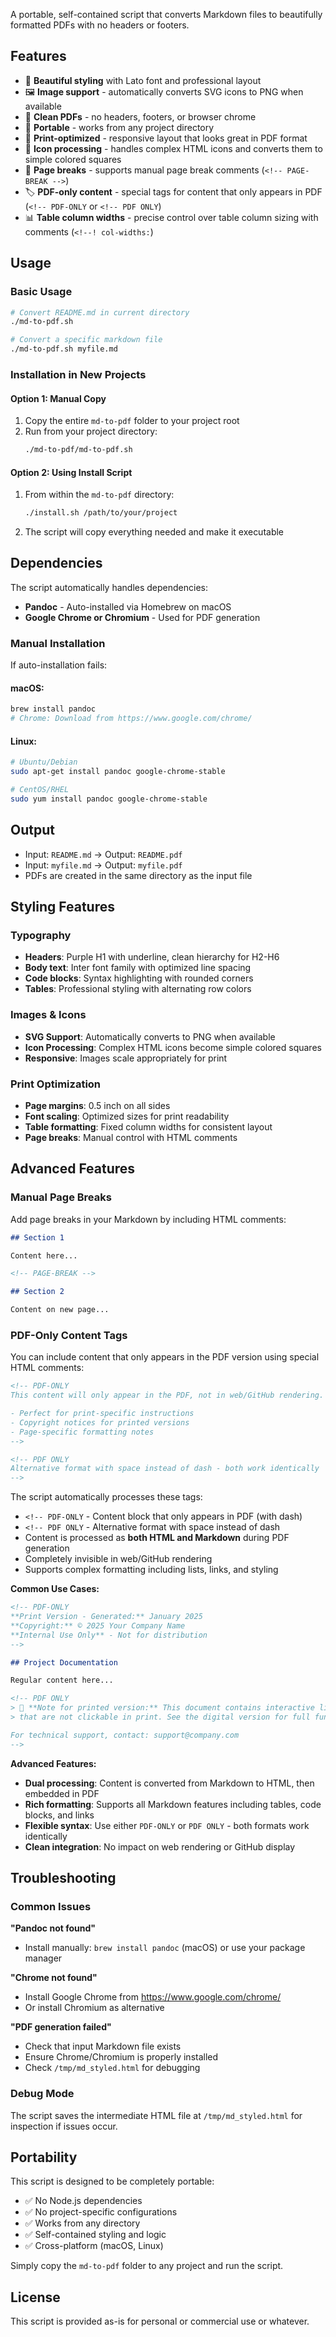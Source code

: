 <!-- PDF-ONLY
<div class="pdf-source"><p>This PDF was generated automatically from [README.md](https://github.com/feralcreative/md-to-pdf/blob/main/README.md) in my [private Git repo](https://github.com/feralcreative/md-to-odf/). For access, please [contact me](mailto:ziad@feralcreative.co) or [contact me](https://feral.ly/signal).
</p></div>
-->

<!--

# Markdown to PDF Converter

# Headline One

## Headline Two

## Headline Two

### Headline Three

### Headline Three

#### Headline Four

#### Headline Four

##### Headline Five

##### Headline Five

###### Headline Six

###### Headline Six

-->

A portable, self-contained script that converts Markdown files to beautifully formatted PDFs with no headers or footers.

## Features

- 🎨 **Beautiful styling** with Lato font and professional layout
- 🖼️ **Image support** - automatically converts SVG icons to PNG when available
- 📄 **Clean PDFs** - no headers, footers, or browser chrome
- 🔧 **Portable** - works from any project directory
- 📱 **Print-optimized** - responsive layout that looks great in PDF format
- 🎯 **Icon processing** - handles complex HTML icons and converts them to simple colored squares
- 📖 **Page breaks** - supports manual page break comments (`<!-- PAGE-BREAK -->`)
- 🏷️ **PDF-only content** - special tags for content that only appears in PDF (`<!-- PDF-ONLY` or `<!-- PDF ONLY`)
- 📊 **Table column widths** - precise control over table column sizing with comments (`<!--! col-widths:`)

## Usage

### Basic Usage

```bash
# Convert README.md in current directory
./md-to-pdf.sh

# Convert a specific markdown file
./md-to-pdf.sh myfile.md
```

### Installation in New Projects

#### Option 1: Manual Copy

1. Copy the entire `md-to-pdf` folder to your project root
2. Run from your project directory:
   ```bash
   ./md-to-pdf/md-to-pdf.sh
   ```

#### Option 2: Using Install Script

1. From within the `md-to-pdf` directory:
   ```bash
   ./install.sh /path/to/your/project
   ```
2. The script will copy everything needed and make it executable

## Dependencies

The script automatically handles dependencies:

- **Pandoc** - Auto-installed via Homebrew on macOS
- **Google Chrome or Chromium** - Used for PDF generation

### Manual Installation

If auto-installation fails:

#### macOS:

```bash
brew install pandoc
# Chrome: Download from https://www.google.com/chrome/
```

#### Linux:

```bash
# Ubuntu/Debian
sudo apt-get install pandoc google-chrome-stable

# CentOS/RHEL
sudo yum install pandoc google-chrome-stable
```

<!--| PAGE-BREAK -->

## Output

- Input: `README.md` → Output: `README.pdf`
- Input: `myfile.md` → Output: `myfile.pdf`
- PDFs are created in the same directory as the input file

## Styling Features

### Typography

- **Headers**: Purple H1 with underline, clean hierarchy for H2-H6
- **Body text**: Inter font family with optimized line spacing
- **Code blocks**: Syntax highlighting with rounded corners
- **Tables**: Professional styling with alternating row colors

### Images & Icons

- **SVG Support**: Automatically converts to PNG when available
- **Icon Processing**: Complex HTML icons become simple colored squares
- **Responsive**: Images scale appropriately for print

### Print Optimization

- **Page margins**: 0.5 inch on all sides
- **Font scaling**: Optimized sizes for print readability
- **Table formatting**: Fixed column widths for consistent layout
- **Page breaks**: Manual control with HTML comments

## Advanced Features

### Manual Page Breaks

Add page breaks in your Markdown by including HTML comments:

```markdown
## Section 1

Content here...

<!-- PAGE-BREAK -->

## Section 2

Content on new page...
```

### PDF-Only Content Tags

You can include content that only appears in the PDF version using special HTML comments:

```markdown
<!-- PDF-ONLY
This content will only appear in the PDF, not in web/GitHub rendering.

- Perfect for print-specific instructions
- Copyright notices for printed versions
- Page-specific formatting notes
-->

<!-- PDF ONLY
Alternative format with space instead of dash - both work identically
-->
```

The script automatically processes these tags:

- `<!-- PDF-ONLY` - Content block that only appears in PDF (with dash)
- `<!-- PDF ONLY` - Alternative format with space instead of dash
- Content is processed as **both HTML and Markdown** during PDF generation
- Completely invisible in web/GitHub rendering
- Supports complex formatting including lists, links, and styling

**Common Use Cases:**

```markdown
<!-- PDF-ONLY
**Print Version - Generated:** January 2025
**Copyright:** © 2025 Your Company Name
**Internal Use Only** - Not for distribution
-->

## Project Documentation

Regular content here...

<!-- PDF ONLY
> 📄 **Note for printed version:** This document contains interactive links
> that are not clickable in print. See the digital version for full functionality.

For technical support, contact: support@company.com
-->
```

<!--| PAGE-BREAK -->

**Advanced Features:**

- **Dual processing**: Content is converted from Markdown to HTML, then embedded in PDF
- **Rich formatting**: Supports all Markdown features including tables, code blocks, and links
- **Flexible syntax**: Use either `PDF-ONLY` or `PDF ONLY` - both formats work identically
- **Clean integration**: No impact on web rendering or GitHub display

## Troubleshooting

### Common Issues

**"Pandoc not found"**

- Install manually: `brew install pandoc` (macOS) or use your package manager

**"Chrome not found"**

- Install Google Chrome from https://www.google.com/chrome/
- Or install Chromium as alternative

**"PDF generation failed"**

- Check that input Markdown file exists
- Ensure Chrome/Chromium is properly installed
- Check `/tmp/md_styled.html` for debugging

### Debug Mode

The script saves the intermediate HTML file at `/tmp/md_styled.html` for inspection if issues occur.

## Portability

This script is designed to be completely portable:

- ✅ No Node.js dependencies
- ✅ No project-specific configurations
- ✅ Works from any directory
- ✅ Self-contained styling and logic
- ✅ Cross-platform (macOS, Linux)

Simply copy the `md-to-pdf` folder to any project and run the script.

## License

This script is provided as-is for personal or commercial use or whatever.
